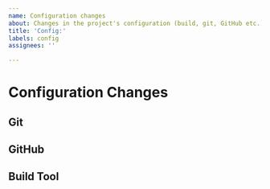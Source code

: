 ```yaml
---
name: Configuration changes
about: Changes in the project's configuration (build, git, GitHub etc.)
title: 'Config:'
labels: config
assignees: ''

---
```


# Configuration Changes
<!-- Type of configuration change and its description; Only keep those you need -->

## Git
<!-- Changes in git's configuration such as .gitignore, .gitattribute etc. -->

## GitHub
<!-- Changes to GitHub's configuration i.e. everything under the .github/ -->

## Build Tool
<!-- Build tools used (Maven, Gradle, etc.) -->

<!-- Any other configuration -->
